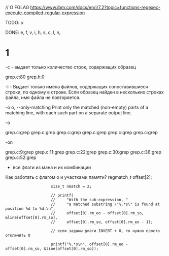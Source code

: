 // O FGLAG https://www.ibm.com/docs/en/i/7.2?topic=functions-regexec-execute-compiled-regular-expression

TODO: o

DONE: e, f, v, i, h, s, c, l, n, 

# 1

-c - выдает только количество строк, содержащих образец

grep.c:80
grep.h:0

-l - 	Выдает только имена файлов, содержащих сопоставившиеся строки, по одному в строке. Если образец найден в нескольких строках файла, имя файла не повторяется.

-o o, --only-matching
       Print  only  the  matched  (non-empty) parts of a matching line, with each such part on a separate
       output line.

-o

grep.c:grep
grep.c:grep
grep.c:grep
grep.c:grep
grep.c:grep
grep.c:grep

-on 

grep.c:9:grep
grep.c:11:grep
grep.c:22:grep
grep.c:30:grep
grep.c:36:grep
grep.c:52:grep


+ все флаги из мана и их комбинации 



Как работать с флагом о и участками памяти? 
                     regmatch_t offset[2];

                        size_t nmatch = 2;

                        // printf(
                        //     "With the sub-expression, "
                        //     "a matched substring \"%.*s\" is found at position %d to %d.\n",
                        //     offset[0].rm_eo - offset[0].rm_so, &line[offset[0].rm_so],
                        //     offset[0].rm_so, offset[0].rm_eo - 1);

                        // если заданы флаги INVERT + O, то нужно просто отключить О

                        printf("%.*s\n", offset[0].rm_eo - offset[0].rm_so, &line[offset[0].rm_so]);